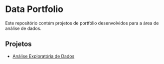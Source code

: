 # Data Portfolio
Este repositório contém projetos de portfólio desenvolvidos para a área de análise de dados.

## Projetos
- [Análise Exploratória de Dados](01_data_analysis/README.md)
